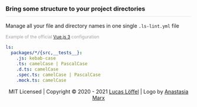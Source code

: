 <FrontHeader/>
<FrontFeatures/>

<h3 style="margin-top:50px; padding-top:0; padding-bottom:10px; border-bottom: 2px solid rgba(0,0,0,0.05);">Bring some structure to your project directories</h3>

Manage all your file and directory names in one single `.ls-lint.yml` file

<div style="color:#A2A2A2; font-size:12px;">
    Example of the official <a href="https://github.com/vuejs/vue-next/blob/master/.ls-lint.yml" target="_blank">Vue.js 3</a> configuration
</div>

```yaml
ls:
  packages/*/{src,__tests__}:
    .js: kebab-case
    .ts: camelCase | PascalCase
    .d.ts: camelCase
    .spec.ts: camelCase | PascalCase
    .mock.ts: camelCase
```

<p align="center" id="footer">
    MIT Licensed | Copyright &copy; 2020 - 2021 <a target="_blank" href="https://github.com/loeffel-io">Lucas Löffel</a> | Logo by <a target="_blank" href="https://www.behance.net/AnastasiaMarx">Anastasia Marx</a>
</p>
